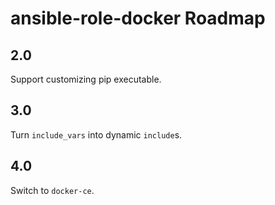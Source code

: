 # ansible-role-docker Roadmap

## 2.0

Support customizing pip executable.

## 3.0

Turn `include_vars` into dynamic `include`s.

## 4.0

Switch to `docker-ce`.
